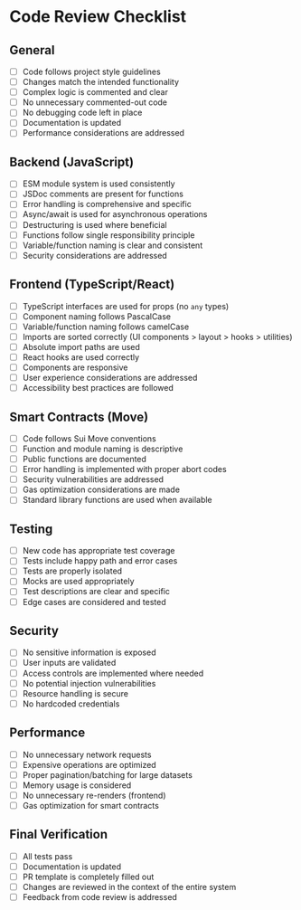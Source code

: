 # Code Review Checklist

## General
- [ ] Code follows project style guidelines
- [ ] Changes match the intended functionality
- [ ] Complex logic is commented and clear
- [ ] No unnecessary commented-out code
- [ ] No debugging code left in place
- [ ] Documentation is updated
- [ ] Performance considerations are addressed

## Backend (JavaScript)
- [ ] ESM module system is used consistently
- [ ] JSDoc comments are present for functions
- [ ] Error handling is comprehensive and specific
- [ ] Async/await is used for asynchronous operations
- [ ] Destructuring is used where beneficial
- [ ] Functions follow single responsibility principle
- [ ] Variable/function naming is clear and consistent
- [ ] Security considerations are addressed

## Frontend (TypeScript/React)
- [ ] TypeScript interfaces are used for props (no `any` types)
- [ ] Component naming follows PascalCase
- [ ] Variable/function naming follows camelCase
- [ ] Imports are sorted correctly (UI components > layout > hooks > utilities)
- [ ] Absolute import paths are used
- [ ] React hooks are used correctly
- [ ] Components are responsive
- [ ] User experience considerations are addressed
- [ ] Accessibility best practices are followed

## Smart Contracts (Move)
- [ ] Code follows Sui Move conventions
- [ ] Function and module naming is descriptive
- [ ] Public functions are documented
- [ ] Error handling is implemented with proper abort codes
- [ ] Security vulnerabilities are addressed
- [ ] Gas optimization considerations are made
- [ ] Standard library functions are used when available

## Testing
- [ ] New code has appropriate test coverage
- [ ] Tests include happy path and error cases
- [ ] Tests are properly isolated
- [ ] Mocks are used appropriately
- [ ] Test descriptions are clear and specific
- [ ] Edge cases are considered and tested

## Security
- [ ] No sensitive information is exposed
- [ ] User inputs are validated
- [ ] Access controls are implemented where needed
- [ ] No potential injection vulnerabilities
- [ ] Resource handling is secure
- [ ] No hardcoded credentials

## Performance
- [ ] No unnecessary network requests
- [ ] Expensive operations are optimized
- [ ] Proper pagination/batching for large datasets
- [ ] Memory usage is considered
- [ ] No unnecessary re-renders (frontend)
- [ ] Gas optimization for smart contracts

## Final Verification
- [ ] All tests pass
- [ ] Documentation is updated
- [ ] PR template is completely filled out
- [ ] Changes are reviewed in the context of the entire system
- [ ] Feedback from code review is addressed